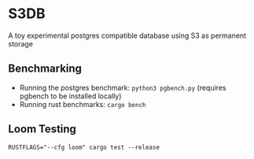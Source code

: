 # S3DB
A toy experimental postgres compatible database using S3 as permanent storage

## Benchmarking
* Running the postgres benchmark: `python3 pgbench.py` (requires pgbench to be installed locally)
* Running rust benchmarks: `cargo bench`

## Loom Testing
`RUSTFLAGS="--cfg loom" cargo test --release`
